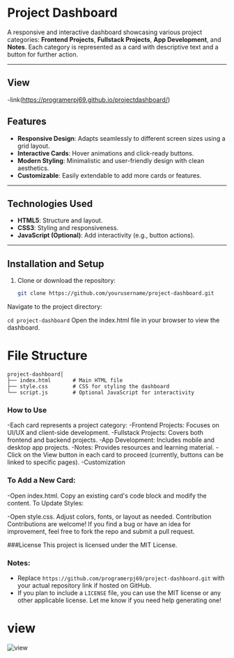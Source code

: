 # Project Dashboard

A responsive and interactive dashboard showcasing various project categories: **Frontend Projects**, **Fullstack Projects**, **App Development**, and **Notes**. Each category is represented as a card with descriptive text and a button for further action.

---

## View
-link(https://programerpj69.github.io/projectdashboard/)

## Features

- **Responsive Design**: Adapts seamlessly to different screen sizes using a grid layout.
- **Interactive Cards**: Hover animations and click-ready buttons.
- **Modern Styling**: Minimalistic and user-friendly design with clean aesthetics.
- **Customizable**: Easily extendable to add more cards or features.

---

## Technologies Used

- **HTML5**: Structure and layout.
- **CSS3**: Styling and responsiveness.
- **JavaScript (Optional)**: Add interactivity (e.g., button actions).


---

## Installation and Setup

1. Clone or download the repository:
   ```bash
   git clone https://github.com/yourusername/project-dashboard.git
Navigate to the project directory:

```cd project-dashboard```
Open the index.html file in your browser to view the dashboard.
# File Structure


~~~
project-dashboard│
├── index.html       # Main HTML file
├── style.css        # CSS for styling the dashboard
└── script.js        # Optional JavaScript for interactivity
~~~
### How to Use
-Each card represents a project category:
-Frontend Projects: Focuses on UI/UX and client-side development.
-Fullstack Projects: Covers both frontend and backend projects.
-App Development: Includes mobile and desktop app projects.
-Notes: Provides resources and learning material.
-Click on the View button in each card to proceed (currently, buttons can be linked to specific pages).
-Customization

### To Add a New Card:

-Open index.html.
Copy an existing card's code block and modify the content.
To Update Styles:

-Open style.css.
Adjust colors, fonts, or layout as needed.
Contribution
Contributions are welcome! If you find a bug or have an idea for improvement, feel free to fork the repo and submit a pull request.

###License
This project is licensed under the MIT License.



### Notes:
- Replace `https://github.com/programerpj69/project-dashboard.git` with your actual repository link if hosted on GitHub.
- If you plan to include a `LICENSE` file, you can use the MIT license or any other applicable license. Let me know if you need help generating one!

# view
![view](asset/view.png)
